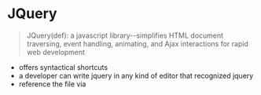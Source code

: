 # JQuery

> JQuery(def): a javascript library--simplifies HTML document traversing, event handling, animating, and Ajax interactions for rapid web development

* offers syntactical shortcuts
* a developer can write jquery in any kind of editor that recognized jquery
* reference the file via <script> tag in html file in the <head>
* makes it easy to manipulate a page of HTML after it's displayed by the browser
* offers tools to help you create animations in your page, communicate with server without reloading page, 
